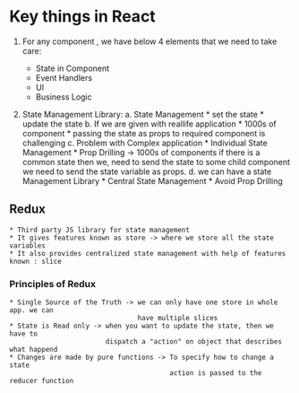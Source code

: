 # Key things in React 
1. For any component , we have below 4 elements that we need to take care:
    * State in Component
    * Event Handlers
    * UI
    * Business Logic

2. State Management Library:
            a. State Management
                * set the state
                * update the state
            b. If we are given with reallife application
                * 1000s of component
                * passing the state as props to required component is challenging
            c. Problem with Complex application
                * Individual State Management
                * Prop Drilling -> 1000s of components if there is a common state then we,
                                   need to send the state to some child component we need to send the state variable as props.
            d. we can have a state Management Library
                * Central State Management
                * Avoid Prop Drilling

## Redux    
    * Third party JS library for state management
    * It gives features known as store -> where we store all the state variables
    * It also provides centralized state management with help of features known : slice

### Principles of Redux
    * Single Source of the Truth -> we can only have one store in whole app. we can
                                    have multiple slices
    * State is Read only -> when you want to update the state, then we have to
                            dispatch a "action" on object that describes what happend
    * Changes are made by pure functions -> To specify how to change a state 
                                            action is passed to the reducer function